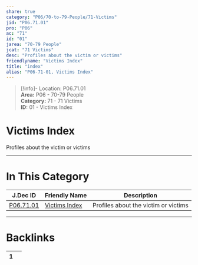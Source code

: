 ```yaml
---  
share: true  
category: "P06/70-to-79-People/71-Victims"  
jid: "P06.71.01"  
pro: "P06"  
ac: "71"  
id: "01"  
jarea: "70-79 People"  
jcat: "71 Victims"  
desc: "Profiles about the victim or victims"  
friendlyname: "Victims Index"  
title: "index"  
alias: "P06-71-01, Victims Index"  
---  
```

>[!info]- Location: P06.71.01  
>**Area:** P06 - 70-79 People  
>**Category:** 71 - 71 Victims  
>**ID:** 01 - Victims Index  
  
# Victims Index  
  
Profiles about the victim or victims  
   
  
  
---  
# In This Category  
  
| J.Dec ID                                                                            | Friendly Name                                                                           | Description                          |  
| ----------------------------------------------------------------------------------- | --------------------------------------------------------------------------------------- | ------------------------------------ |  
| [P06.71.01](index.md#) | [Victims Index](index.md#) | Profiles about the victim or victims |  
  
  
---  
# Backlinks  
<div><table class="dataview table-view-table"><thead class="table-view-thead"><tr class="table-view-tr-header"><th class="table-view-th"><span></span><span class="dataview small-text">1</span></th><th class="table-view-th"><span></span></th></tr></thead><tbody class="table-view-tbody"></tbody></table></div>
